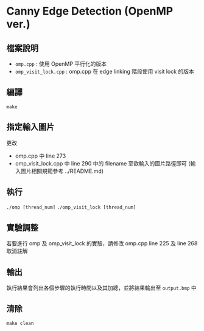 # Canny Edge Detection (OpenMP ver.)

## 檔案說明
- `omp.cpp` : 使用 OpenMP 平行化的版本
- `omp_visit_lock.cpp` : omp.cpp 在 edge linking 階段使用 visit lock 的版本

## 編譯
`make`

## 指定輸入圖片
更改 
- omp.cpp 中 line 273
- omp_visit_lock.cpp 中 line 290 
中的 filename 至欲輸入的圖片路徑即可
(輸入圖片相關規範參考 ../README.md)

## 執行
`./omp [thread_num]`
`./omp_visit_lock [thread_num]`

## 實驗調整
若要進行 omp 及 omp_visit_lock 的實驗，請修改 omp.cpp line 225 及 line 268 取消註解

## 輸出
執行結果會列出各個步驟的執行時間以及其加總，並將結果輸出至 `output.bmp` 中

## 清除
`make clean`
